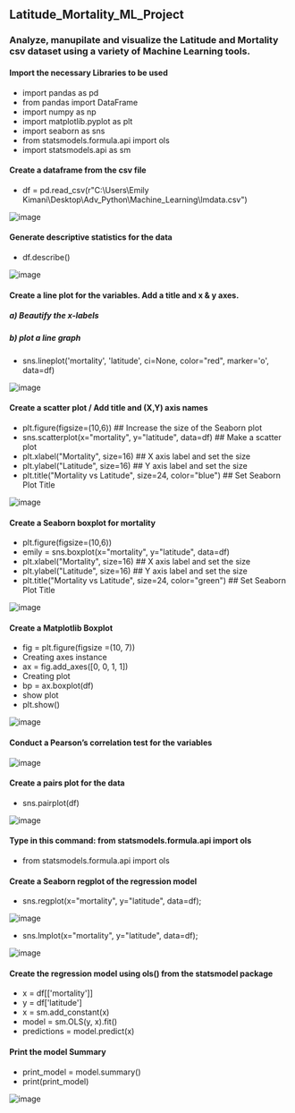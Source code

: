 ## Latitude_Mortality_ML_Project
###  Analyze, manupilate and visualize the Latitude and Mortality csv dataset using a variety of Machine Learning tools. 
#### Import the necessary Libraries to be used 
* import pandas as pd
* from pandas import DataFrame
* import numpy as np
* import matplotlib.pyplot as plt
* import seaborn as sns
* from statsmodels.formula.api import ols
* import statsmodels.api as sm

#### Create a dataframe from the csv file

* df = pd.read_csv(r"C:\Users\Emily Kimani\Desktop\Adv_Python\Machine_Learning\lmdata.csv")

![image](https://user-images.githubusercontent.com/77937714/113612184-7b31a080-961d-11eb-9902-6319de0bb512.png)

#### Generate descriptive statistics for the data

* df.describe()

![image](https://user-images.githubusercontent.com/77937714/113612331-b207b680-961d-11eb-8517-67cee21bac66.png)

#### Create a line plot for the variables. Add a title and x & y axes.
 ##### a) Beautify the x-labels
 ##### b) plot a line graph

* sns.lineplot('mortality', 'latitude', ci=None, color="red", marker='o', data=df)

![image](https://user-images.githubusercontent.com/77937714/113612745-3823fd00-961e-11eb-8b17-189d9fefeae0.png)

#### Create a scatter plot / Add title and (X,Y) axis names
* plt.figure(figsize=(10,6))    ## Increase the size of the Seaborn plot
* sns.scatterplot(x="mortality", y="latitude", data=df)   ## Make a scatter plot
* plt.xlabel("Mortality", size=16)   ## X axis label and set the size
* plt.ylabel("Latitude", size=16)      ## Y axis label and set the size
* plt.title("Mortality vs Latitude", size=24, color="blue")  ## Set Seaborn Plot Title

![image](https://user-images.githubusercontent.com/77937714/113613144-c4cebb00-961e-11eb-9402-e5aeb9be6e39.png)

#### Create a Seaborn boxplot for mortality
* plt.figure(figsize=(10,6))
* emily = sns.boxplot(x="mortality", y="latitude", data=df)
* plt.xlabel("Mortality", size=16)   ## X axis label and set the size
* plt.ylabel("Latitude", size=16)      ## Y axis label and set the size
* plt.title("Mortality vs Latitude", size=24, color="green")  ## Set Seaborn Plot Title

![image](https://user-images.githubusercontent.com/77937714/113613304-06f7fc80-961f-11eb-8e9c-445ab221c61f.png)

#### Create a Matplotlib Boxplot

* fig = plt.figure(figsize =(10, 7))
*  Creating axes instance
* ax = fig.add_axes([0, 0, 1, 1])
*  Creating plot
* bp = ax.boxplot(df)
*  show plot
* plt.show()

![image](https://user-images.githubusercontent.com/77937714/113613569-68b86680-961f-11eb-9922-8e0e8892c364.png)

#### Conduct a Pearson’s correlation test for the variables

![image](https://user-images.githubusercontent.com/77937714/113613757-a7e6b780-961f-11eb-8540-67bde4d048b6.png)

#### Create a pairs plot for the data
* sns.pairplot(df)   

![image](https://user-images.githubusercontent.com/77937714/113613959-debccd80-961f-11eb-9567-7ce3425445bf.png)

#### Type in this command: from statsmodels.formula.api import ols
* from statsmodels.formula.api import ols

#### Create a Seaborn regplot of the regression model

* sns.regplot(x="mortality", y="latitude", data=df);

![image](https://user-images.githubusercontent.com/77937714/113614647-c8634180-9620-11eb-8f9c-b46628fc4131.png)

* sns.lmplot(x="mortality", y="latitude", data=df);

![image](https://user-images.githubusercontent.com/77937714/113614770-e8930080-9620-11eb-997c-e3955d383823.png)

#### Create the regression model using ols() from the statsmodel package
* x = df[['mortality']] 
* y = df['latitude']
* x = sm.add_constant(x) 
* model = sm.OLS(y, x).fit()
* predictions = model.predict(x) 

#### Print the model Summary
* print_model = model.summary()
* print(print_model)

![image](https://user-images.githubusercontent.com/77937714/113615066-5f2ffe00-9621-11eb-9e90-f8b39d6cc411.png)
















